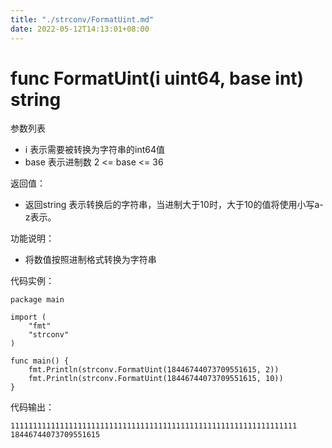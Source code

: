 ```yaml
---
title: "./strconv/FormatUint.md"
date: 2022-05-12T14:13:01+08:00
---
```

# func FormatUint(i uint64, base int) string

参数列表

- i     表示需要被转换为字符串的int64值
- base  表示进制数  2 <= base <= 36

返回值：

- 返回string 表示转换后的字符串，当进制大于10时，大于10的值将使用小写a-z表示。

功能说明：

- 将数值按照进制格式转换为字符串

代码实例：

	package main
	
	import (
		"fmt"
		"strconv"
	)
	
    func main() {
        fmt.Println(strconv.FormatUint(18446744073709551615, 2))
        fmt.Println(strconv.FormatUint(18446744073709551615, 10))
    }


代码输出：

    1111111111111111111111111111111111111111111111111111111111111111
    18446744073709551615